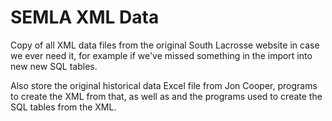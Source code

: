 # SEMLA XML Data

Copy of all XML data files from the original South Lacrosse website in case we ever need it, for example if we've missed something in the import into new new SQL tables.

Also store the original historical data Excel file from Jon Cooper, programs to create the XML from that, as well as and the programs used to create the SQL tables from the XML.
